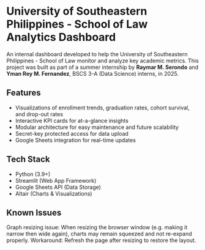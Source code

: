 # University of Southeastern Philippines - School of Law Analytics Dashboard

An internal dashboard developed to help the University of Southeastern Philippines - School of Law monitor and analyze key academic metrics. This project was built as part of a summer internship by **Raymar M. Serondo** and **Yman Rey M. Fernandez**, BSCS 3-A (Data Science) interns, in 2025.

## Features

- Visualizations of enrollment trends, graduation rates, cohort survival, and drop-out rates
- Interactive KPI cards for at-a-glance insights
- Modular architecture for easy maintenance and future scalability
- Secret-key protected access for data upload
- Google Sheets integration for real-time updates

## Tech Stack

- Python (3.9+)
- Streamlit (Web App Framework)
- Google Sheets API (Data Storage)
- Altair (Charts & Visualizations)


## Known Issues

Graph resizing issue: When resizing the browser window (e.g. making it narrow then wide again), charts may remain squeezed and not re-expand properly.
Workaround: Refresh the page after resizing to restore the layout.

